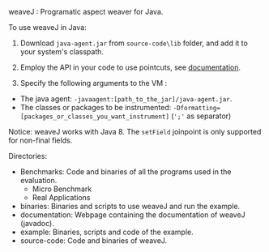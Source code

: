 weaveJ
:	Programatic aspect weaver for Java.



To use weaveJ in Java:

1. Download `java-agent.jar` from `source-code\lib` folder, and add it to your system's classpath.

2. Employ the API in your code to use pointcuts, see [documentation](http://htmlpreview.github.com/?https://github.com/ComputationalReflection/weaveJ/blob/master/documentation/index.html).

3. Specify the following arguments to the VM :
  * The java agent: `-javaagent:[path_to_the_jar]/java-agent.jar`.
  * The classes or packages to be instrumented: `-Dformatting=[packages_or_classes_you_want_instrument]`  (`';'` as separator)

Notice: 
weaveJ works with Java 8. The `setField` joinpoint is only supported for non-final fields.

Directories:

 * Benchmarks: Code and binaries of all the programs used in the evaluation.
   * Micro Benchmark
   * Real Applications
 * binaries: Binaries and scripts to use weaveJ and run the example.
 * documentation: Webpage containing the documentation of weaveJ (javadoc).
 * example: Binaries, scripts and code of the example.
 * source-code: Code and binaries of weaveJ.
